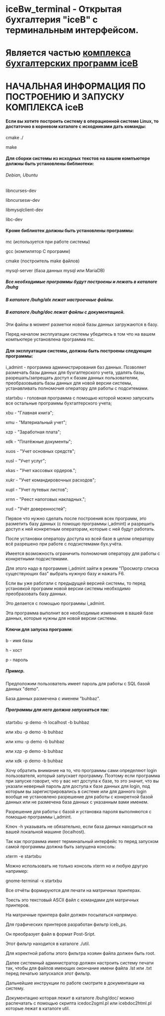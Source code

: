 # iceBw_terminal - Открытая бухгалтерия "iceB" с терминальным интерфейсом.

# Является частью [комплекcа бухгалтерских программ iceB](https://iceblinux.github.io/iceB/)

# НАЧАЛЬНАЯ ИНФОРМАЦИЯ ПО ПОСТРОЕНИЮ И ЗАПУСКУ КОМПЛЕКСА iceB

#### Если вы хотите построить систему в операционной системе Linux, то достаточно в корневом каталоге с исходниками дать команды:

cmake ./

make

#### Для сборки системы из исходных текстов на вашем компъютере должны быть установлены библиотеки:

###### Debian, Ubuntu

libncurses-dev

libncursesw-dev

libmysqlclient-dev

libc-dev

#### Кроме библиотек должны быть установлены программы:

mc           (используется при работе системы)

gcc          (компилятор С программ)

cmake        (построитель make файлов)

mysql-server (база данных mysql или MariaDB)

##### Все необходимые программы будут построены и лежать в каталоге /buhg

##### В каталоге /buhg/alx лежат настроечные файлы.

##### В каталоге /buhg/doc лежат файлы с документацией.

Эти файлы в момент разметки новой базы данных загружаются в базу.

Перед началом эксплуатации системы убедитесь в том что на вашем компъютере установлена программа mc.

#### Для эксплуатации системы, должны быть построены следующие программы:

i_admint  - программа администрирования баз данных. Позволяет размечать базы данных для бухгалтерского учета, удалять базы, разрешать/запрещать доступ к базам данных пользователям, преобразовывать базы данных для новой версии системы, устанавливать полномочия оператору для работы с подситемами.
	    
startxbu  - головная программа с помощью которой можно запускать все остальные программы бухгалтерского учета;

xbu       - "Главная книга";

xmu	  - "Материальный учет";

xzp       - "Заработная плата";

xdk       - "Платёжные документы";

xuos      - "Учет основных средств";

xusl      - "Учет услуг";

xkas      - "Учет кассовых ордеров.";

xukr      - "Учет командировочных расходов";

xupl      - "Учет путевых листов";

xrnn      - "Реест налоговых накладных.";

xud       - "Учёт доверенностей";

Первое что нужно сделать после построения всех программ, это разметить базу данных (с помощю программы i_admint) и разрешить доступ к ней конкретным операторам, которые с ней будут работать.

После установки оператору доступа ко всей базе в целом оператору всё разрешено при работе с подсистемами бух.учёта.

Имеется возможность ограничить полномочия оператору для работы с конкретными подсистемами.

Для этого надо в программе i_admint зайти в режим "Просмотр списка  существующих баз" выбрать нужную базу и нажать F6.

Если вы уже работали с предыдущей версией системы, то перед установкой программ новой версии системы необходимо преобразовать базу данных.

Это делается с помощью программы i_admint. 

Эта программа выполнит все необходимые изменения в вашей базе данных, которые нужны для новой версии системы.

#### Ключи для запуска программ:

b - имя базы

h - хост

p - пароль

##### Пример.

Предположим пользователь имеет пароль для работы с SQL базой данных "demo". 

База данных размечена с именем "buhbaz". 

##### Программы для него должна запускаться так:

startxbu -p demo -h localhost -b buhbaz

или xbu -p demo -b buhbaz

или xmu -p demo -b buhbaz

или xzp -p demo -b buhbaz

или xdk -p demo -b buhbaz

Хочу обратить внимание на то, что программы сами определяют login пользователя, который запускает программу. Поэтому если программа при запуске говорит, что у вас нет доступа к базе, то это значит, что вы указали неверный пароль для доступа к базе данных для login, под которым вы зарегистрировались в системе или для данного login вообще не установлено разрешение для работы с конкретной базой данных или не размечена база данных с указанным вами именем.

Разрешение для работы с базой и установка пароля выполняются с помощью программы i_admint.

Ключ -h указывать не обязательно, если база данных находиться на вашей локальной машине (localhost).

Так как программа имеет терминальный интерфейс то перед запуском самой программы должна быть запущена консоль:

xterm -e startxbu

Можно использовать не только консоль xterm но и любую другую например:

gnome-terminal -x startxbu

Все отчёты формируются для печати на матричных принтерах.

Тоесть это текстовый ASCII файл с командами для матричных принтеров.

На матричные принтера файл должен посылаться напрямую.

Для графических принтеров разработан фильтр iceb_ps.

Он преобразует файл в формат Post-Sript.

Этот фильтр находится в каталоге ./util.

Для коректной работы этого фильтра хозяин файла должен быть root.

Далее системный администратор должен настроить систему печати так, чтобы для файлов имеющих окончание имени файла .lst или .txt перед печатью запускался этот фильтр.

Дальнейшие инструкции по работе смотрите в документации на систему. 

Документацию которая лежит в каталоге /buhg/doc/ можно распечатать с помощью скрипта icedoc2sgml.pl или icebdoc2html.pl которые лежат в каталоге util.
